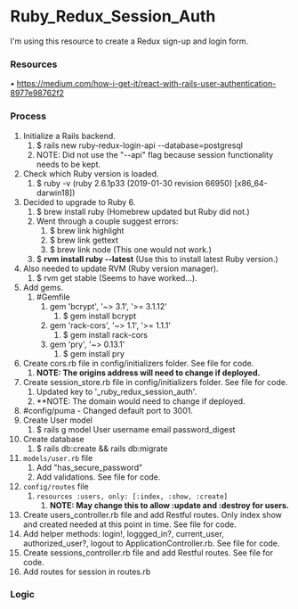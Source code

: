 # Ruby_Redux_Session_Auth
I'm using this resource to create a Redux sign-up and login form.

### Resources
• https://medium.com/how-i-get-it/react-with-rails-user-authentication-8977e98762f2

### Process
1. Initialize a Rails backend. 
   1. $ rails new ruby-redux-login-api --database=postgresql
   2. NOTE: Did not use the "--api" flag because session functionality needs to be kept. 
2. Check which Ruby version is loaded.
   1. $ ruby -v  (ruby 2.6.1p33 (2019-01-30 revision 66950) [x86_64-darwin18])
3. Decided to upgrade to Ruby 6.
   1. $ brew install ruby (Homebrew updated but Ruby did not.)
   2. Went through a couple suggest errors:
      1. $ brew link highlight
      2. $ brew link gettext
      3. $ brew link node (This one would not work.)
   3. $ **rvm install ruby --latest** (Use this to install latest Ruby version.)
4. Also needed to update RVM (Ruby version manager).
   1. $ rvm get stable (Seems to have worked...).
5. Add gems.
   1. #Gemfile
      1. gem 'bcrypt', '~> 3.1', '>= 3.1.12'
         1. $ gem install bcrypt
      2. gem 'rack-cors', '~> 1.1', '>= 1.1.1'
         1. $ gem install rack-cors
      3. gem 'pry', '~> 0.13.1'
         1. $ gem install pry
6. Create cors.rb file in config/initializers folder. See file for code.
   1. **NOTE: The origins address will need to change if deployed.**
7. Create session_store.rb file in config/initializers folder. See file for code.
   1. Updated key to '_ruby_redux_session_auth'. 
   2. **NOTE: The domain would need to change if deployed.
8. #config/puma - Changed default port to 3001.
9. Create User model
   1.  $ rails g model User username email password_digest
10. Create database
    1.  $ rails db:create && rails db:migrate
11. `models/user.rb` file
    1.  Add "has_secure_password"
    2.  Add validations. See file for code.
12. `config/routes` file
    1.  `resources :users, only: [:index, :show, :create]`
        1.  **NOTE: May change this to allow :update and :destroy for users.**
13. Create users_controller.rb file and add Restful routes. Only index show and created needed at this point in time. See file for code.
14. Add helper methods: login!, loggged_in?, current_user, authorized_user?, logout to ApplicationController.rb. See file for code.
15. Create sessions_controller.rb file and add Restful routes. See file for code.
16. Add routes for session in routes.rb


### Logic

